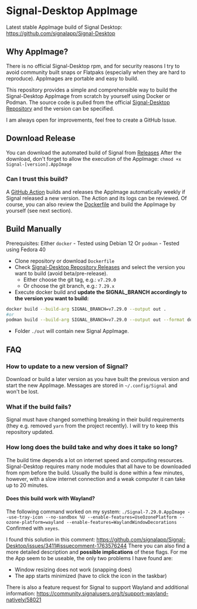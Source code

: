 # Signal-Desktop AppImage

Latest stable AppImage build of Signal Desktop: https://github.com/signalapp/Signal-Desktop

## Why AppImage?

There is no official Signal-Desktop rpm, and for security reasons I try to avoid community built snaps or Flatpaks (especially when they are hard to reproduce). AppImages are portable and easy to build.

This repository provides a simple and comprehensible way to build the Signal-Desktop AppImage from scratch by yourself using Docker or Podman.
The source code is pulled from the official [Signal-Desktop Repository](https://github.com/signalapp/Signal-Desktop) and the version can be specified.

I am always open for improvements, feel free to create a GitHub Issue.

## Download Release

You can download the automated build of Signal from [Releases](https://github.com/jessemillar/Signal-Desktop-AppImage/releases)
After the download, don't forget to allow the execution of the AppImage:
`chmod +x Signal-[version].AppImage`

### Can I trust this build?

A [GitHub Action](https://github.com/jessemillar/Signal-Desktop-AppImage/actions) builds and releases the AppImage automatically weekly if Signal released a new version.
The Action and its logs can be reviewed.
Of course, you can also review the [Dockerfile](./Dockerfile) and build the AppImage by yourself (see next section).

## Build Manually

Prerequisites:
Either `docker` - Tested using Debian 12
Or `podman` - Tested using Fedora 40

- Clone repository or download `Dockerfile`
- Check [Signal-Desktop Repository Releases](https://github.com/signalapp/Signal-Desktop/releases) and select the version you want to build (avoid beta/pre-release).
  - Either choose the git tag, e.g.: `v7.29.0`
  - Or choose the git branch, e.g.: `7.29.x`
- Execute docker build and **update the SIGNAL_BRANCH accordingly to the version you want to build:**

```bash
docker build --build-arg SIGNAL_BRANCH=v7.29.0 --output out .
#or
podman build --build-arg SIGNAL_BRANCH=v7.29.0 --output out --format docker .
```

- Folder `./out` will contain new Signal AppImage.

## FAQ

### How to update to a new version of Signal?

Download or build a later version as you have built the previous version and start the new AppImage.
Messages are stored in `~/.config/Signal` and won't be lost.

### What if the build fails?

Signal must have changed something breaking in their build requirements (they e.g. removed `yarn` from the project recently).
I will try to keep this repository updated.

### How long does the build take and why does it take so long?

The build time depends a lot on internet speed and computing resources.
Signal-Desktop requires many node modules that all have to be downloaded from npm before the build.
Usually the build is done within a few minutes, however, with a slow internet connection and a weak computer it can take up to 20 minutes.

#### Does this build work with Wayland?

The following command worked on my system:
`./Signal-7.29.0.AppImage --use-tray-icon --no-sandbox %U --enable-features=UseOzonePlatform --ozone-platform=wayland --enable-features=WaylandWindowDecorations`
Confirmed with `xeyes`.

I found this solution in this comment: https://github.com/signalapp/Signal-Desktop/issues/3411#issuecomment-1763576244
There you can also find a more detailed description and **possible implications** of these flags.
For me the App seem to be useable, the only two problems I have found are:

- Window resizing does not work (snapping does)
- The app starts minimized (have to click the icon in the taskbar)

There is also a feature request for Signal to support Wayland and additional information: https://community.signalusers.org/t/support-wayland-natively/58021

